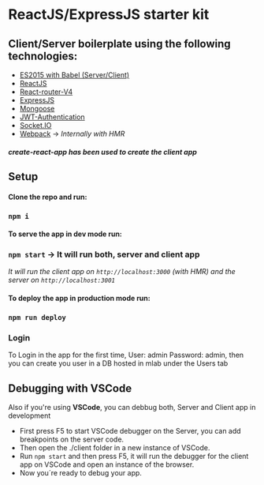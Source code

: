 # ReactJS/ExpressJS starter kit

Client/Server boilerplate using the following technologies:
-----------------------------------------------------------

- [ES2015 with Babel (Server/Client)](https://babeljs.io/learn-es2015/)
- [ReactJS](https://reactjs.org/)
- [React-router-V4](https://reacttraining.com/react-router/)
- [ExpressJS](http://expressjs.com/es/)
- [Mongoose](http://mongoosejs.com/)
- [JWT-Authentication](https://jwt.io/)
- [Socket.IO](https://socket.io/)
- [Webpack](https://webpack.js.org/) -> *Internally with HMR*

##### create-react-app has been used to create the client app


Setup
-----

#### Clone the repo and run:

### `npm i`

#### To serve the app in dev mode run:

### `npm start` -> It will run both, server and client app

*It will run the client app on `http://localhost:3000` (with HMR) and the server on `http://localhost:3001`*

#### To deploy the app in production mode run:

### `npm run deploy`

### Login

To Login in the app for the first time, User: admin Password: admin, then you can create you user in a DB hosted in mlab under the Users tab


Debugging with VSCode
---------------------

Also if you're using **VSCode**, you can debbug both, Server and Client app in development

- First press F5 to start VSCode debugger on the Server, you can add breakpoints on the server code.
- Then open the ./client folder in a new instance of VSCode.
- Run `npm start` and then press F5, it will run the debugger for the client app on VSCode and open an instance of the browser.
- Now you´re ready to debug your app.